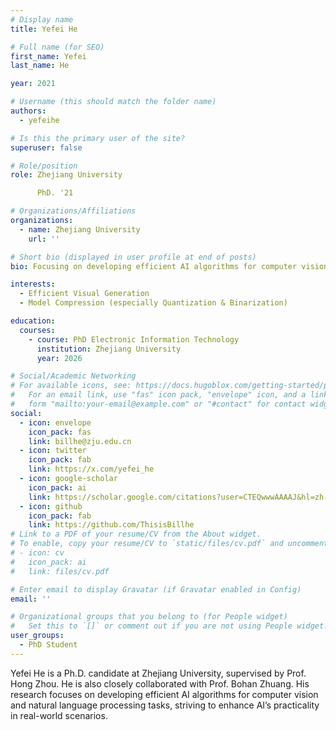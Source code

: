```yaml
---
# Display name
title: Yefei He

# Full name (for SEO)
first_name: Yefei
last_name: He

year: 2021

# Username (this should match the folder name)
authors:
  - yefeihe

# Is this the primary user of the site?
superuser: false

# Role/position
role: Zhejiang University

      PhD. '21

# Organizations/Affiliations
organizations:
  - name: Zhejiang University
    url: ''

# Short bio (displayed in user profile at end of posts)
bio: Focusing on developing efficient AI algorithms for computer vision and natural language processing tasks.

interests:
  - Efficient Visual Generation
  - Model Compression (especially Quantization & Binarization)

education:
  courses:
    - course: PhD Electronic Information Technology
      institution: Zhejiang University
      year: 2026

# Social/Academic Networking
# For available icons, see: https://docs.hugoblox.com/getting-started/page-builder/#icons
#   For an email link, use "fas" icon pack, "envelope" icon, and a link in the
#   form "mailto:your-email@example.com" or "#contact" for contact widget.
social:
  - icon: envelope
    icon_pack: fas
    link: billhe@zju.edu.cn
  - icon: twitter
    icon_pack: fab
    link: https://x.com/yefei_he
  - icon: google-scholar
    icon_pack: ai
    link: https://scholar.google.com/citations?user=CTEQwwwAAAAJ&hl=zh-CN
  - icon: github
    icon_pack: fab
    link: https://github.com/ThisisBillhe
# Link to a PDF of your resume/CV from the About widget.
# To enable, copy your resume/CV to `static/files/cv.pdf` and uncomment the lines below.
# - icon: cv
#   icon_pack: ai
#   link: files/cv.pdf

# Enter email to display Gravatar (if Gravatar enabled in Config)
email: ''

# Organizational groups that you belong to (for People widget)
#   Set this to `[]` or comment out if you are not using People widget.
user_groups:
  - PhD Student
---
```


Yefei He is a Ph.D. candidate at Zhejiang University, supervised by Prof. Hong Zhou. He is also closely collaborated with Prof. Bohan Zhuang. His research focuses on developing efficient AI algorithms for computer vision and natural language processing tasks, striving to enhance AI’s practicality in real-world scenarios.
